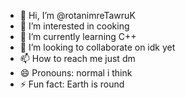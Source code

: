 - 👋 Hi, I’m @rotanimreTawruK
- 👀 I’m interested in cooking
- 🌱 I’m currently learning C++ 
- 💞️ I’m looking to collaborate on idk yet
- 📫 How to reach me just dm 
- 😄 Pronouns: normal i think
- ⚡ Fun fact: Earth is round

<!---
rotanimreTawruK/rotanimreTawruK is a ✨ special ✨ repository because its `README.md` (this file) appears on your GitHub profile.
You can click the Preview link to take a look at your changes.
--->
